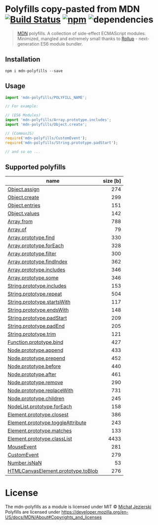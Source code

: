 # Polyfills copy-pasted from MDN [![Build Status](https://travis-ci.org/msn0/mdn-polyfills.svg?branch=master)](http://travis-ci.org/msn0/mdn-polyfills) [![npm](https://img.shields.io/npm/dt/mdn-polyfills.svg)](https://www.npmjs.com/package/mdn-polyfills) ![dependencies](https://david-dm.org/msn0/mdn-polyfills.svg)

> [MDN](https://developer.mozilla.org) polyfills. A collection of side-effect ECMAScript modules. Minimized, mangled and extremely small thanks to [Rollup](https://rollupjs.org) - next-generation ES6 module bundler.

## Installation

```
npm i mdn-polyfills --save
```

## Usage

```js
import 'mdn-polyfills/POLYFILL_NAME';

// For example:

// (ES6 Modules)
import 'mdn-polyfills/Array.prototype.includes';
import 'mdn-polyfills/Object.create';

// (CommonJS)
require('mdn-polyfills/CustomEvent');
require('mdn-polyfills/String.prototype.padStart');

// and so on ...
```

## Supported polyfills

|name|size [b]|
|----|-------:|
|[Object.assign](https://developer.mozilla.org/en/docs/Web/JavaScript/Reference/Global_Objects/Object/assign#Polyfill)|274|
|[Object.create](https://developer.mozilla.org/en-US/docs/Web/JavaScript/Reference/Global_Objects/Object/create#Polyfill)|299|
|[Object.entries](https://developer.mozilla.org/en-US/docs/Web/JavaScript/Reference/Global_Objects/Object/entries)|151|
|[Object.values](https://developer.mozilla.org/en-US/docs/Web/JavaScript/Reference/Global_Objects/Object/values)|142|
|[Array.from](https://developer.mozilla.org/en/docs/Web/JavaScript/Reference/Global_Objects/Array/from?v=control#Polyfill)|788|
|[Array.of](https://developer.mozilla.org/en-US/docs/Web/JavaScript/Reference/Global_Objects/Array/of#Polyfill)|79|
|[Array.prototype.find](https://developer.mozilla.org/en/docs/Web/JavaScript/Reference/Global_Objects/Array/find?v=control#Polyfill)|330|
|[Array.prototype.forEach](https://developer.mozilla.org/en/docs/Web/JavaScript/Reference/Global_Objects/Array/forEach?v=control#Polyfill)|328|
|[Array.prototype.filter](https://developer.mozilla.org/en/docs/Web/JavaScript/Reference/Global_Objects/Array/filter?v=control#Polyfill)|300|
|[Array.prototype.findIndex](https://developer.mozilla.org/en-US/docs/Web/JavaScript/Reference/Global_Objects/Array/findIndex?v=control#Polyfill)|362|
|[Array.prototype.includes](https://developer.mozilla.org/en/docs/Web/JavaScript/Reference/Global_Objects/Array/includes?v=control#Polyfill)|346|
|[Array.prototype.some](https://developer.mozilla.org/en-US/docs/Web/JavaScript/Reference/Global_Objects/Array/some#Polyfill)|346|
|[String.prototype.includes](https://developer.mozilla.org/en/docs/Web/JavaScript/Reference/Global_Objects/String/includes#Polyfill)|153|
|[String.prototype.repeat](https://developer.mozilla.org/en-US/docs/Web/JavaScript/Reference/Global_Objects/String/repeat#Polyfill)|504|
|[String.prototype.startsWith](https://developer.mozilla.org/en/docs/Web/JavaScript/Reference/Global_Objects/String/startsWith#Polyfill)|117|
|[String.prototype.endsWith](https://developer.mozilla.org/en/docs/Web/JavaScript/Reference/Global_Objects/String/endsWith#Polyfill)|148|
|[String.prototype.padStart](https://developer.mozilla.org/en-US/docs/Web/JavaScript/Reference/Global_Objects/String/padStart#Polyfill)|209|
|[String.prototype.padEnd](https://developer.mozilla.org/en-US/docs/Web/JavaScript/Reference/Global_Objects/String/padEnd#Polyfill)|205|
|[String.prototype.trim](https://developer.mozilla.org/en-US/docs/Web/JavaScript/Reference/Global_Objects/String/Trim#Polyfill)|121|
|[Function.prototype.bind](https://developer.mozilla.org/en/docs/Web/JavaScript/Reference/Global_objects/Function/bind#Polyfill)|427|
|[Node.prototype.append](https://developer.mozilla.org/en-US/docs/Web/API/ParentNode/append#Polyfill)|433|
|[Node.prototype.prepend](https://developer.mozilla.org/en-US/docs/Web/API/ParentNode/prepend#Polyfill)|452|
|[Node.prototype.before](https://developer.mozilla.org/en-US/docs/Web/API/ChildNode/before#Polyfill)|440|
|[Node.prototype.after](https://developer.mozilla.org/en-US/docs/Web/API/ChildNode/after#Polyfill)|461|
|[Node.prototype.remove](https://developer.mozilla.org/en-US/docs/Web/API/ChildNode/remove#Polyfill)|290|
|[Node.prototype.replaceWith](https://developer.mozilla.org/en-US/docs/Web/API/ChildNode/replaceWith#Polyfill)|731|
|[Node.prototype.children](https://developer.mozilla.org/en-US/docs/Web/API/ParentNode/children#Polyfill)|245|
|[NodeList.prototype.forEach](https://developer.mozilla.org/en-US/docs/Web/API/NodeList/forEach#Polyfill)|158|
|[Element.prototype.closest](https://developer.mozilla.org/en-US/docs/Web/API/Element/closest#Polyfill)|386|
|[Element.prototype.toggleAttribute](https://developer.mozilla.org/en-US/docs/Web/API/Element/toggleAttribute#Polyfill)|243|
|[Element.prototype.matches](https://developer.mozilla.org/en-US/docs/Web/API/Element/matches#Polyfill)|133|
|[Element.prototype.classList](https://developer.mozilla.org/en-US/docs/Web/API/Element/classList#Polyfill)|4433|
|[MouseEvent](https://developer.mozilla.org/en-US/docs/Web/API/MouseEvent/MouseEvent#Polyfill)|281|
|[CustomEvent](https://developer.mozilla.org/en-US/docs/Web/API/CustomEvent/CustomEvent#Polyfill)|279|
|[Number.isNaN](https://developer.mozilla.org/en-US/docs/Web/JavaScript/Reference/Global_Objects/Number/isNaN#Polyfill)|53|
|[HTMLCanvasElement.prototype.toBlob](https://developer.mozilla.org/en-US/docs/Web/API/HTMLCanvasElement/toBlob#Polyfill)|276|

# License

The mdn-polyfills as a module is licensed under MIT © [Michał Jezierski](https://github.com/msn0)<br/>
Polyfills are licensed under https://developer.mozilla.org/en-US/docs/MDN/About#Copyrights_and_licenses

